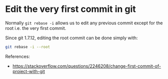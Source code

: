 # Edit the very first commit in git

Normally `git rebase -i` allows us to edit any previous commit except for the
root i.e. the very first commit.

Since git 1.7.12, editing the root commit can be done simply with:

```sh
git rebase -i --root
```

References:
- https://stackoverflow.com/questions/2246208/change-first-commit-of-project-with-git
